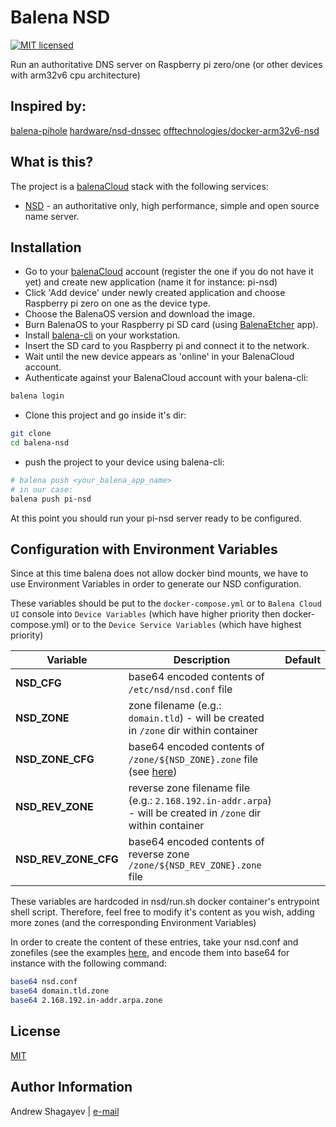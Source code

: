 Balena NSD
=========

[![MIT licensed][mit-badge]][mit-link]


Run an authoritative DNS server on Raspberry pi zero/one (or other devices with arm32v6 cpu architecture)

Inspired by:
------------

[balena-pihole][balena-pihole-link]
[hardware/nsd-dnssec][nsd-dnssec-link]
[offtechnologies/docker-arm32v6-nsd][docker-arm32v6-nsd-link]


What is this?
-------------

The project is a [balenaCloud][balenacloud-link] stack with the following services:

 - [NSD][nsd-link] -  an authoritative only, high performance, simple and open source name server.


Installation
------------
 - Go to your [balenaCloud][balenacloud-link] account (register the one if you do not have it yet) and create new application (name it for instance: pi-nsd)
 - Click 'Add device' under newly created application and choose Raspberry pi zero on one as the device type.
 - Choose the BalenaOS version and download the image.
 - Burn BalenaOS to your Raspberry pi SD card (using [BalenaEtcher][balenaEtcher-link] app).
 - Install [balena-cli][balena-cli-link] on your workstation.
 - Insert the SD card to you Raspberry pi and connect it to the network.
 - Wait until the new device appears as 'online' in your BalenaCloud account.
 - Authenticate against your BalenaCloud account with your balena-cli:

 ```bash
 balena login
 ```
 - Clone this project and go inside it's dir:

 ```bash
 git clone
 cd balena-nsd
 ```
- push the project to your device using balena-cli:

 ```bash
 # balena push <your_balena_app_name>
 # in our case:
 balena push pi-nsd
 ```
At this point you should run your pi-nsd server ready to be configured.

Configuration with Environment Variables
--------------

Since at this time balena does not allow docker bind mounts, we have to use Environment Variables in order to generate our NSD configuration.

These variables should be put to the `docker-compose.yml` or to `Balena Cloud UI` console into `Device Variables` (which have
higher priority then docker-compose.yml) or to the `Device Service Variables` (which have highest priority)

| Variable | Description | Default |
|----------|-------------|---------|
| **NSD_CFG** | base64 encoded contents of `/etc/nsd/nsd.conf` file |
| **NSD_ZONE** | zone filename (e.g.: `domain.tld`) - will be created in `/zone` dir within container |
| **NSD_ZONE_CFG** | base64 encoded contents of `/zone/${NSD_ZONE}.zone` file (see [here][nsd-dnssec-link]) |
| **NSD_REV_ZONE** | reverse zone filename file (e.g.: `2.168.192.in-addr.arpa`) - will be created in `/zone` dir within container |
| **NSD_REV_ZONE_CFG** | base64 encoded contents of reverse zone `/zone/${NSD_REV_ZONE}.zone` file |

These variables are hardcoded in nsd/run.sh docker container's entrypoint shell script.
Therefore, feel free to modify it's content as you wish, adding more zones (and the corresponding Environment Variables)

In order to create the content of these entries, take your nsd.conf and zonefiles (see the examples [here][nsd-dnssec-link],
and encode them into base64 for instance with the following command:

```bash
base64 nsd.conf
base64 domain.tld.zone
base64 2.168.192.in-addr.arpa.zone

```

License
-------

[MIT][mit-link]

Author Information
------------------

Andrew Shagayev | [e-mail](mailto:drewshg@gmail.com)

[mit-badge]: https://img.shields.io/badge/license-MIT-blue.svg
[mit-link]: https://raw.githubusercontent.com/drew-kun/ansible-dnscrypt/master/LICENSE

[balena-pihole-link]: https://github.com/klutchell/balena-pihole
[nsd-dnssec-link]: https://github.com/hardware/nsd-dnssec
[docker-arm32v6-nsd-link]: https://github.com/offtechnologies/docker-arm32v6-nsd
[balenacloud-link]: https://www.balena.io/cloud
[nsd-link]: https://en.wikipedia.org/wiki/NSD
[balenaEtcher-link]: https://www.balena.io/etcher/
[balena-cli-link]: https://www.balena.io/docs/reference/balena-cli/
